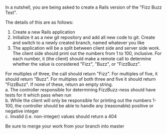 In a nutshell, you are being asked to create a Rails version of the "Fizz Buzz Test". 

The details of this are as follows:  
1.  Create a new Rails application  
2.  Initialize it as a new git repository and add all new code to git. Create and switch to a newly created branch, named whatever you like  
3. The application will be a split between client side and server side work. The client side should print out the numbers from 1 to 100, inclusive. For each number, it (the client) should make a remote call to determine whether the value is considered "Fizz", "Buzz", or "FizzBuzz". 

For multiples of three, the call should return "Fizz".
For multiples of five, it should return "Buzz".
For multiples of both three and five it should return "FizzBuzz".
If none of these, return an empty string.   
a. The controller responsible for determining FizzBuzz-ness should have tests for it which pass when run  
b. While the client will only be responsible for printing out the numbers 1-100, the controller should be able to handle any (reasonable) positive or negative integer  
c. Invalid (i.e. non-integer) values should return a 404  

Be sure to merge your work from your branch into master  
